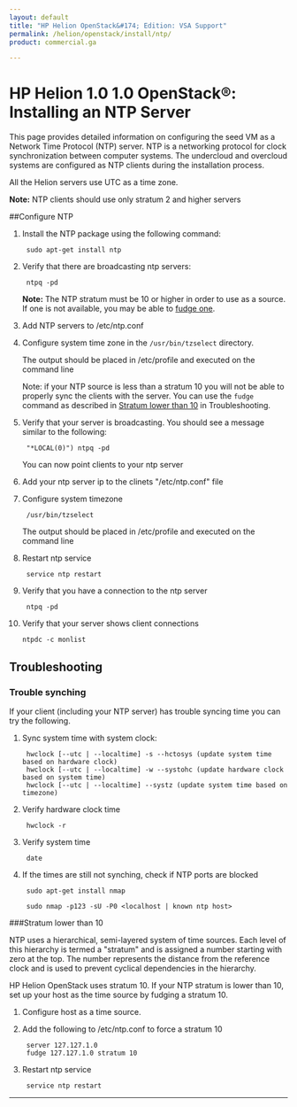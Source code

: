 ```yaml
---
layout: default
title: "HP Helion OpenStack&#174; Edition: VSA Support"
permalink: /helion/openstack/install/ntp/
product: commercial.ga

---
```

<!--PUBLISHED-->


<script>

function PageRefresh {
onLoad="window.refresh"
}

PageRefresh();

</script>

# HP Helion 1.0 1.0 OpenStack&#174;: Installing an NTP Server

This page provides detailed information on configuring the seed VM as a Network Time Protocol (NTP) server. NTP is a networking protocol for clock synchronization between computer systems. The undercloud and overcloud systems are configured as NTP clients during the installation process.

All the Helion servers use UTC as a time zone.

**Note:** NTP clients should use only stratum 2 and higher servers

##Configure NTP

1. Install the NTP package using the following command:

		sudo apt-get install ntp

2. Verify that there are broadcasting ntp servers:

		ntpq -pd

	**Note:** The NTP stratum must be 10 or higher in order to use as a source. If one is not available, you may be able to [fudge one](#fudge).

3. Add NTP servers to /etc/ntp.conf

4. Configure system time zone in the `/usr/bin/tzselect` directory.

	The output should be placed in /etc/profile and executed on the command line

	Note: if your NTP source is less than a stratum 10 you will not be able to properly sync the clients with the server. You can use the `fudge` command as described in [Stratum lower than 10](#fudge) in Troubleshooting.

5. Verify that your server is broadcasting. You should see a message similar to the following: 

		"*LOCAL(0)") ntpq -pd

	You can now point clients to your ntp server

6. Add your ntp server ip to the clinets "/etc/ntp.conf" file

7. Configure system timezone

		/usr/bin/tzselect

	The output should be placed in /etc/profile and executed on the command line

8. Restart ntp service

		service ntp restart

9. Verify that you have a connection to the ntp server

		ntpq -pd

10. Verify that your server shows client connections

		ntpdc -c monlist

## Troubleshooting ##

### Trouble synching ###

If your client (including your NTP server) has trouble syncing time you can try the following.

1. Sync system time with system clock:

		hwclock [--utc | --localtime] -s --hctosys (update system time based on hardware clock)
		hwclock [--utc | --localtime] -w --systohc (update hardware clock based on system time)
		hwclock [--utc | --localtime] --systz (update system time based on timezone)

2. Verify hardware clock time

		hwclock -r

3. Verify system time

		date

4. If the times are still not synching, check if NTP ports are blocked

		sudo apt-get install nmap

		sudo nmap -p123 -sU -P0 <localhost | known ntp host>

###Stratum lower than 10<a name="fudge"></a>

NTP uses a hierarchical, semi-layered system of time sources. Each level of this hierarchy is termed a "stratum" and is assigned a number starting with zero at the top. The number represents the distance from the reference clock and is used to prevent cyclical dependencies in the hierarchy. 

HP Helion OpenStack uses stratum 10. If your NTP stratum is lower than 10, set up your host as the time source by fudging a stratum 10.

1. Configure host as a time source.

2. Add the following to /etc/ntp.conf to force a stratum 10

		server 127.127.1.0
		fudge 127.127.1.0 stratum 10

3. Restart ntp service

		service ntp restart

----
